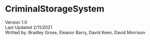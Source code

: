 # CriminalStorageSystem

Version 1.0 </br>
Last Updated 2/11/2021 </br>
Writted by: Bradley Grose, Eleanor Barry, David Keen, David Morrison

